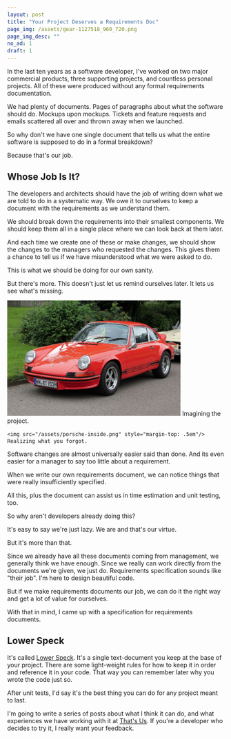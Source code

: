 ```yaml
---
layout: post
title: "Your Project Deserves a Requirements Doc"
page_img: /assets/gear-1127518_960_720.png
page_img_desc: ""
no_ad: 1
draft: 1
---
```


In the last ten years as a software developer, I've worked on two major commercial products, three supporting projects, and countless personal projects. All of these were produced without any formal requirements documentation.

We had plenty of documents. Pages of paragraphs about what the software should do. Mockups upon mockups. Tickets and feature requests and emails scattered all over and thrown away when we launched.

So why don't we have one single document that tells us what the entire software is supposed to do in a formal breakdown?

Because that's our job.

## Whose Job Is It?

The developers and architects should have the job of writing down what we are told to do in a systematic way. We owe it to ourselves to keep a document with the requirements as we understand them.

We should break down the requirements into their smallest components. We should keep them all in a single place where we can look back at them later.

And each time we create one of these or make changes, we should show the changes to the managers who requested the changes. This gives them a chance to tell us if we have misunderstood what we were asked to do.

This is what we should be doing for our own sanity.

But there's more. This doesn't just let us remind ourselves later. It lets us see what's missing.

<div class="illustration small">
    <img src="/assets/porsche-outside.png" />
    Imagining the project.

    <img src="/assets/porsche-inside.png" style="margin-top: .5em"/>
    Realizing what you forgot.
</div>

Software changes are almost universally easier said than done. And its even easier for a manager to say too little about a requirement.

When we write our own requirements document, we can notice things that were really insufficiently specified.

All this, plus the document can assist us in time estimation and unit testing, too.

So why aren't developers already doing this?

It's easy to say we're just lazy. We are and that's our virtue.

But it's more than that.

Since we already have all these documents coming from management, we generally think we have enough. Since we really can work directly from the documents we're given, we just do. Requirements specification sounds like "their job". I'm here to design beautiful code.

But if we make requirements documents our job, we can do it the right way and get a lot of value for ourselves.

With that in mind, I came up with a specification for requirements documents.

## Lower Speck

It's called <a href="http://www.lowerspeck.org/">Lower Speck</a>. It's a single text-document you keep at the base of your project. There are some light-weight rules for how to keep it in order and reference it in your code. That way you can remember later why you wrote the code just so.

After unit tests, I'd say it's the best thing you can do for any project meant to last.

I'm going to write a series of posts about what I think it can do, and what experiences we have working with it at <a href="http://thatsus.com/">That's Us</a>. If you're a developer who decides to try it, I really want your feedback.

